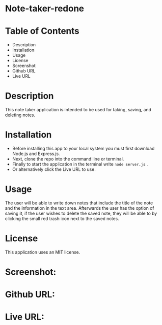 # Note-taker-redone

# Table of Contents
- Description
- Installation
- Usage
- License
- Screenshot
- Github URL
- Live URL

# Description
This note taker application is intended to be used for taking, saving, and deleting notes.

# Installation
- Before installing this app to your local system you must first download Node.js and Express.js.
- Next, clone the repo into the command line or terminal.
- Finally to start the application in the terminal write `node server.js` .
- Or alternatively click the Live URL to use.

# Usage
The user will be able to write down notes that include the title of the note and the information in the text area. Afterwards the user has the option of saving it, if the user wishes to delete the saved note, they will be able to by clicking the small red trash icon next to the saved notes.

# License
This application uses an MIT license.

# Screenshot:

# Github URL:

# Live URL:

